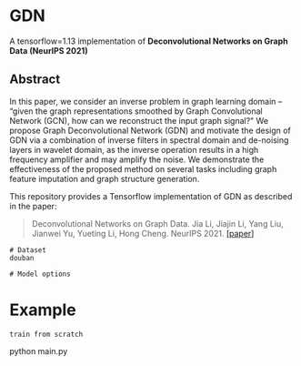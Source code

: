 # GDN
A tensorflow=1.13 implementation of **Deconvolutional Networks on Graph Data (NeurIPS 2021)**
<p align="center">
</p>
<p align="justify">

## Abstract
In this paper, we consider an inverse problem in graph learning domain – “given the graph representations smoothed by Graph Convolutional Network (GCN), how can we reconstruct the input graph signal?" We propose Graph Deconvolutional Network (GDN) and motivate the design of GDN via a combination of inverse filters in spectral domain and de-noising layers in wavelet domain, as the inverse operation results in a high frequency amplifier and may amplify the noise. We demonstrate the effectiveness of the proposed method on several tasks including graph feature imputation and graph structure generation.
  
This repository provides a Tensorflow implementation of GDN as described in the paper:
> Deconvolutional Networks on Graph Data. Jia Li, Jiajin Li, Yang Liu, Jianwei Yu, Yueting Li, Hong Cheng. NeurIPS 2021. [[paper]](https://arxiv.org/abs/2110.15528)
  
```
# Dataset
douban

# Model options
```

# Example
```
train from scratch

```
python main.py 
